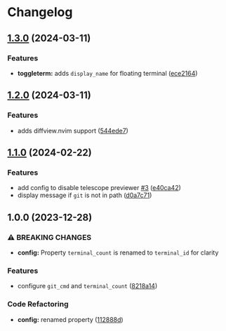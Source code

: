 # Changelog

## [1.3.0](https://github.com/agoodshort/telescope-git-submodules.nvim/compare/v1.2.0...v1.3.0) (2024-03-11)


### Features

* **toggleterm:** adds `display_name` for floating terminal ([ece2164](https://github.com/agoodshort/telescope-git-submodules.nvim/commit/ece2164d0171d01f7396420df5ef1cf82a910b60))

## [1.2.0](https://github.com/agoodshort/telescope-git-submodules.nvim/compare/v1.1.0...v1.2.0) (2024-03-11)


### Features

* adds diffview.nvim support ([544ede7](https://github.com/agoodshort/telescope-git-submodules.nvim/commit/544ede70d2980e544793dc2d2e1a4e74c778cabf))

## [1.1.0](https://github.com/agoodshort/telescope-git-submodules.nvim/compare/v1.0.0...v1.1.0) (2024-02-22)


### Features

* add config to disable telescope previewer [#3](https://github.com/agoodshort/telescope-git-submodules.nvim/issues/3) ([e40ca42](https://github.com/agoodshort/telescope-git-submodules.nvim/commit/e40ca42a97f65c9661a5efce6283d9f73eda729c))
* display message if `git` is not in path ([d0a7c71](https://github.com/agoodshort/telescope-git-submodules.nvim/commit/d0a7c71f502cf51a421f7c80e953dad776388684))

## 1.0.0 (2023-12-28)


### ⚠ BREAKING CHANGES

* **config:** Property `terminal_count` is renamed to `terminal_id` for clarity

### Features

* configure `git_cmd` and `terminal_count` ([8218a14](https://github.com/agoodshort/telescope-git-submodules.nvim/commit/8218a14ae35f9ad627b41fe7dcbd8695e9d29550))


### Code Refactoring

* **config:** renamed property ([112888d](https://github.com/agoodshort/telescope-git-submodules.nvim/commit/112888da08c60096dd5add342b589761ad9f3810))
